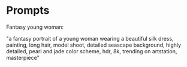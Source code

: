 # Prompts

Fantasy young woman:

"a fantasy portrait of a young woman wearing a beautiful silk dress, painting, long hair, model shoot, detailed seascape background, highly detailed, pearl and jade color scheme, 
hdr, 8k, trending on artstation, masterpiece"